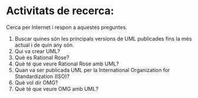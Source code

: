 # Activitats de recerca:

Cerca per Internet i respon a aquestes preguntes.

1. Buscar quines són les principals versions de UML publicades fins la més actual i de quin any són.
2. Qui va crear UML?
3. Què és Rational Rose?
4. Què té que veure Rational Rose amb UML?
5. Quan va ser publicada UML per la International Organization for Standardization (ISO)?
6. Què vol dir OMG?
7. Què té que veure OMG amb UML?
